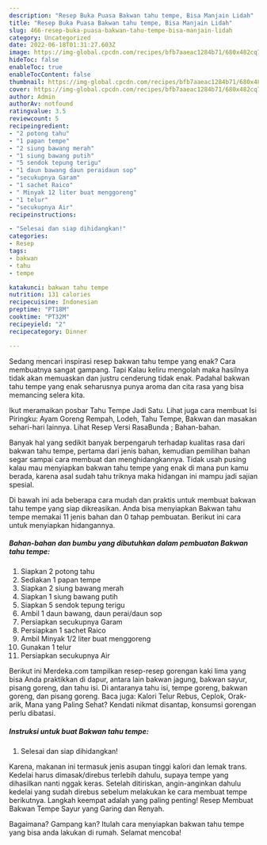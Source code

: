 ```yaml
---
description: "Resep Buka Puasa Bakwan tahu tempe, Bisa Manjain Lidah"
title: "Resep Buka Puasa Bakwan tahu tempe, Bisa Manjain Lidah"
slug: 466-resep-buka-puasa-bakwan-tahu-tempe-bisa-manjain-lidah
category: Uncategorized
date: 2022-06-18T01:31:27.603Z
image: https://img-global.cpcdn.com/recipes/bfb7aaeac1284b71/680x482cq70/bakwan-tahu-tempe-foto-resep-utama.jpg
hideToc: false
enableToc: true
enableTocContent: false
thumbnail: https://img-global.cpcdn.com/recipes/bfb7aaeac1284b71/680x482cq70/bakwan-tahu-tempe-foto-resep-utama.jpg
cover: https://img-global.cpcdn.com/recipes/bfb7aaeac1284b71/680x482cq70/bakwan-tahu-tempe-foto-resep-utama.jpg
author: Admin
authorAv: notfound
ratingvalue: 3.5
reviewcount: 5
recipeingredient:
- "2 potong tahu"
- "1 papan tempe"
- "2 siung bawang merah"
- "1 siung bawang putih"
- "5 sendok tepung terigu"
- "1 daun bawang daun peraidaun sop"
- "secukupnya Garam"
- "1 sachet Raico"
- " Minyak 12 liter buat menggoreng"
- "1 telur"
- "secukupnya Air"
recipeinstructions:

- "Selesai dan siap dihidangkan!"
categories:
- Resep
tags:
- bakwan
- tahu
- tempe

katakunci: bakwan tahu tempe 
nutrition: 131 calories
recipecuisine: Indonesian
preptime: "PT18M"
cooktime: "PT32M"
recipeyield: "2"
recipecategory: Dinner

---
```



Sedang mencari inspirasi resep bakwan tahu tempe yang enak? Cara membuatnya sangat gampang. Tapi Kalau keliru mengolah maka hasilnya tidak akan memuaskan dan justru cenderung tidak enak. Padahal bakwan tahu tempe yang enak seharusnya punya aroma dan cita rasa yang bisa memancing selera kita.


Ikut meramaikan posbar Tahu Tempe Jadi Satu. Lihat juga cara membuat Isi Piringku: Ayam Goreng Rempah, Lodeh, Tahu Tempe, Bakwan dan masakan sehari-hari lainnya. Lihat Resep Versi RasaBunda ; Bahan-bahan.

Banyak hal yang sedikit banyak berpengaruh terhadap kualitas rasa dari bakwan tahu tempe, pertama dari jenis bahan, kemudian pemilihan bahan segar sampai cara membuat dan menghidangkannya. Tidak usah pusing kalau mau menyiapkan bakwan tahu tempe yang enak di mana pun kamu berada, karena asal sudah tahu triknya maka hidangan ini mampu jadi sajian spesial.


Di bawah ini ada beberapa cara mudah dan praktis untuk membuat bakwan tahu tempe yang siap dikreasikan. Anda bisa menyiapkan Bakwan tahu tempe memakai 11 jenis bahan dan 0 tahap pembuatan. Berikut ini cara untuk menyiapkan hidangannya.

<!--inarticleads1-->

##### Bahan-bahan dan bumbu yang dibutuhkan dalam pembuatan Bakwan tahu tempe:

1. Siapkan 2 potong tahu
1. Sediakan 1 papan tempe
1. Siapkan 2 siung bawang merah
1. Siapkan 1 siung bawang putih
1. Siapkan 5 sendok tepung terigu
1. Ambil 1 daun bawang, daun perai/daun sop
1. Persiapkan secukupnya Garam
1. Persiapkan 1 sachet Raico
1. Ambil  Minyak 1/2 liter buat menggoreng
1. Gunakan 1 telur
1. Persiapkan secukupnya Air


Berikut ini Merdeka.com tampilkan resep-resep gorengan kaki lima yang bisa Anda praktikkan di dapur, antara lain bakwan jagung, bakwan sayur, pisang goreng, dan tahu isi. Di antaranya tahu isi, tempe goreng, bakwan goreng, dan pisang goreng. Baca juga: Kalori Telur Rebus, Ceplok, Orak-arik, Mana yang Paling Sehat? Kendati nikmat disantap, konsumsi gorengan perlu dibatasi. 

<!--inarticleads2-->

##### Instruksi untuk buat Bakwan tahu tempe:


1. Selesai dan siap dihidangkan!

Karena, makanan ini termasuk jenis asupan tinggi kalori dan lemak trans. Kedelai harus dimasak/direbus terlebih dahulu, supaya tempe yang dihasilkan nanti nggak keras. Setelah ditiriskan, angin-anginkan dahulu kedelai yang sudah direbus sebelum melakukan ke cara membuat tempe berikutnya. Langkah keempat adalah yang paling penting! Resep Membuat Bakwan Tempe Sayur yang Garing dan Renyah. 

Bagaimana? Gampang kan? Itulah cara menyiapkan bakwan tahu tempe yang bisa anda lakukan di rumah. Selamat mencoba!
